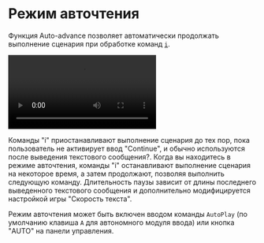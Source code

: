# Режим авточтения

Функция Auto-advance позволяет автоматически продолжать выполнение сценария при обработке команд [`i`](/ru/api/#i).

<video class="video" loop autoplay><source src="https://i.gyazo.com/e6f58f861fa18bd62591db9794e7641b.mp4 " type="video/mp4"></video>

Команды "i" приостанавливают выполнение сценария до тех пор, пока пользователь не активирует ввод "Continue", и обычно используются после выведения текстового сообщения?. Когда вы находитесь в режиме авточтения, команды "i" останавливают выполнение сценария на некоторое время, а затем продолжают, позволяя выполнить следующую команду. Длительность паузы зависит от длины последнего выведенного текстового сообщения и дополнительно модифицируется настройкой игры "Скорость текста".

Режим авточтения может быть включен вводом команды `AutoPlay` (по умолчанию клавиша `A` для автономного модуля ввода) или кнопка "AUTO" на панели управления.